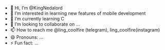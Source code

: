 - 👋 Hi, I’m @KingNedalord
- 👀 I’m interested in learning new features of mobile development
- 🌱 I’m currently learning C
- 💞️ I’m looking to collaborate on ...
- 📫 How to reach me @ling_coolfire (telegram), ling_coolfire(instagram)
- 😄 Pronouns: ...
- ⚡ Fun fact: ...

<!---
KingNedalord/KingNedalord is a ✨ special ✨ repository because its `README.md` (this file) appears on your GitHub profile.
You can click the Preview link to take a look at your changes.
--->
